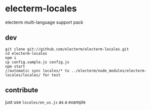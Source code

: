 # electerm-locales
electerm multi-language support pack

## dev
```
git clone git://github.com/electerm/electerm-locales.git
cd electerm-locales
npm i
cp config.sample.js config.js
npm start
//automatic sync locales/* to ../electerm/node_modules/electerm-locales/locales/ for test
```

## contribute
just use `locales/en_us.js` as a example